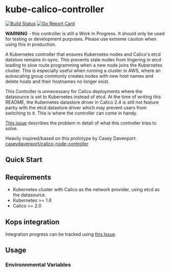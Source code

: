 # kube-calico-controller
[![Build Status](https://travis-ci.org/ottoyiu/kube-calico-controller.svg?branch=master)](https://travis-ci.org/ottoyiu/kube-calico-controller) [![Go Report Card](https://goreportcard.com/badge/github.com/ottoyiu/kube-calico-controller)](https://goreportcard.com/report/github.com/ottoyiu/kube-calico-controller)

**WARNING** - this controller is still a Work In Progress. It should only be used for testing or development purposes. Please use extreme caution when using this in production.

A Kubernetes controller that ensures Kubernetes nodes and Calico's etcd datstore remains in-sync. This prevents stale nodes from lingering in etcd leading to slow route programming when a new node joins the Kubernetes cluster. This is especially useful when running a cluster in AWS, where an autoscaling group commonly creates nodes with new host names and delete hosts and their hostnames no longer exist.

This Controller is unnecessary for Calico deployments where the datasource is set to Kubernetes instead of etcd. At the time of writing this README, the Kubernetes datastore driver in Calico 2.4 is still not feature parity with the etcd datastore driver which may prevent users from switching to it. This is where the controller can come in handy.

[This issue](https://github.com/kubernetes/kops/issues/3224) describes the problem in detail of what this controller tries to solve.

Heavily inspired/based on this prototype by Casey Davenport: [caseydavenport/calico-node-controller](https://github.com/caseydavenport/calico-node-controller)

## Quick Start

## Requirements
- Kubernetes cluster with Calico as the network provider, using etcd as the datasource.
- Kubernetes >= 1.6
- Calico >= 2.0

## Kops integration
Integration progress can be tracked using [this Issue](https://github.com/kubernetes/kops/issues/3224).

## Usage

### Environnmental Variables
